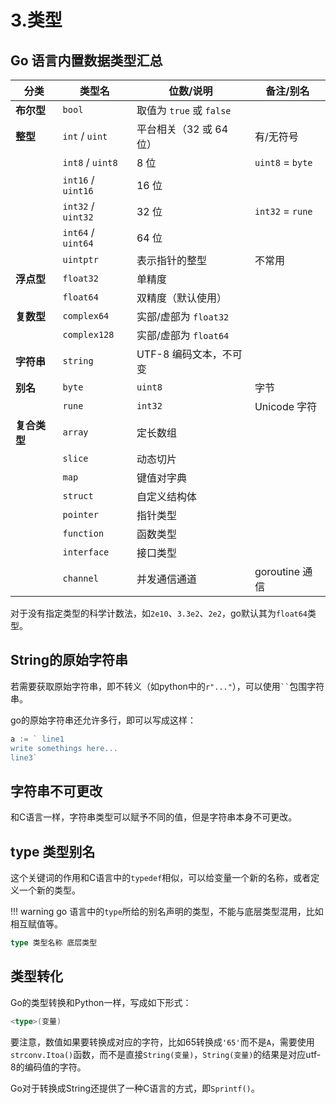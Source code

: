# 3.类型

## Go 语言内置数据类型汇总

| 分类       | 类型名                         | 位数/说明                          | 备注/别名       |
|------------|--------------------------------|------------------------------------|-----------------|
| **布尔型** | `bool`                         | 取值为 `true` 或 `false`          |                 |
| **整型**   | `int` / `uint`                 | 平台相关（32 或 64 位）           | 有/无符号       |
|            | `int8` / `uint8`               | 8 位                               | `uint8` = `byte`|
|            | `int16` / `uint16`             | 16 位                              |                 |
|            | `int32` / `uint32`             | 32 位                              | `int32` = `rune`|
|            | `int64` / `uint64`             | 64 位                              |                 |
|            | `uintptr`                      | 表示指针的整型                     | 不常用          |
| **浮点型** | `float32`                      | 单精度                             |                 |
|            | `float64`                      | 双精度（默认使用）                |                 |
| **复数型** | `complex64`                    | 实部/虚部为 `float32`             |                 |
|            | `complex128`                   | 实部/虚部为 `float64`             |                 |
| **字符串** | `string`                       | UTF-8 编码文本，不可变            |                 |
| **别名**   | `byte`                         | `uint8`                            | 字节            |
|            | `rune`                         | `int32`                            | Unicode 字符    |
| **复合类型**| `array`                       | 定长数组                           |                 |
|            | `slice`                        | 动态切片                           |                 |
|            | `map`                          | 键值对字典                         |                 |
|            | `struct`                       | 自定义结构体                       |                 |
|            | `pointer`                      | 指针类型                           |                 |
|            | `function`                     | 函数类型                           |                 |
|            | `interface`                    | 接口类型                           |                 |
|            | `channel`                      | 并发通信通道                      | goroutine 通信  |


对于没有指定类型的科学计数法，如`2e10`、`3.3e2`、`2e2`，go默认其为`float64`类型。  

## String的原始字符串

若需要获取原始字符串，即不转义（如python中的`r"..."`），可以使用` `` `包围字符串。  

go的原始字符串还允许多行，即可以写成这样：
```go
a := ` line1
write somethings here...
line3`
```

## 字符串不可更改

和C语言一样，字符串类型可以赋予不同的值，但是字符串本身不可更改。  

## type 类型别名

这个关键词的作用和C语言中的`typedef`相似，可以给变量一个新的名称，或者定义一个新的类型。  

!!! warning
    go 语言中的`type`所给的别名声明的类型，不能与底层类型混用，比如相互赋值等。

```go
type 类型名称 底层类型
```

## 类型转化

Go的类型转换和Python一样，写成如下形式：  

```go
<type>(变量)
```

要注意，数值如果要转换成对应的字符，比如65转换成`'65'`而不是`A`，需要使用`strconv.Itoa()`函数，而不是直接`String(变量)`，`String(变量)`的结果是对应utf-8的编码值的字符。  

Go对于转换成String还提供了一种C语言的方式，即`Sprintf()`。  